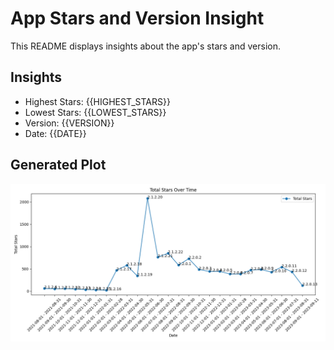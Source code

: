 # App Stars and Version Insight

This README displays insights about the app's stars and version.

## Insights

- Highest Stars: {{HIGHEST_STARS}}
- Lowest Stars: {{LOWEST_STARS}}
- Version: {{VERSION}}
- Date: {{DATE}}

## Generated Plot

![Generated Plot](plots/generated_plot.png)
